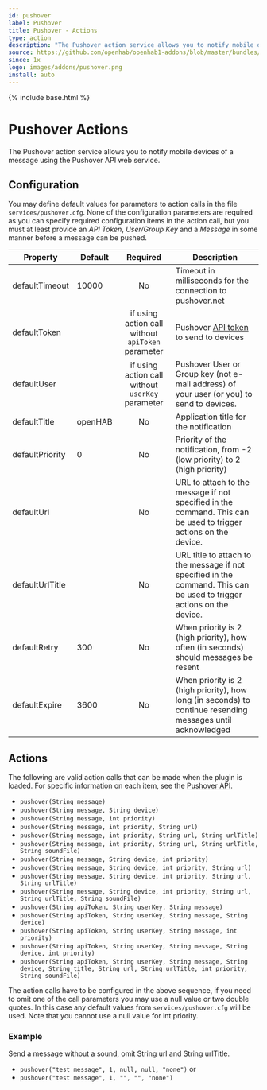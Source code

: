 ```yaml
---
id: pushover
label: Pushover
title: Pushover - Actions
type: action
description: "The Pushover action service allows you to notify mobile devices of a message using the Pushover API web service."
source: https://github.com/openhab/openhab1-addons/blob/master/bundles/action/org.openhab.action.pushover/README.md
since: 1x
logo: images/addons/pushover.png
install: auto
---
```


<!-- Attention authors: Do not edit directly. Please add your changes to the appropriate source repository -->

{% include base.html %}

# Pushover Actions

The Pushover action service allows you to notify mobile devices of a message using the Pushover API web service.

## Configuration

You may define default values for parameters to action calls in the file `services/pushover.cfg`.  None of the configuration parameters are required as you can specify required configuration items in the action call, but you must at least provide an _API Token_, _User/Group Key_ and a _Message_ in some manner before a message can be pushed.

| Property | Default | Required | Description |
|----------|---------|:--------:|-------------|
| defaultTimeout | 10000 | No   | Timeout in milliseconds for the connection to pushover.net |
| defaultToken | | if using action call without `apiToken` parameter | Pushover [API token](https://pushover.net/api) to send to devices |
| defaultUser | | if using action call without `userKey` parameter | Pushover User or Group key (not e-mail address) of your user (or you) to send to devices. |
| defaultTitle | openHAB | No | Application title for the notification |
| defaultPriority | 0 | No | Priority of the notification, from -2 (low priority) to 2 (high priority) |
| defaultUrl | | No | URL to attach to the message if not specified in the command. This can be used to trigger actions on the device. |
| defaultUrlTitle | | No | URL title to attach to the message if not specified in the command. This can be used to trigger actions on the device. |
| defaultRetry | 300 | No | When priority is 2 (high priority), how often (in seconds) should messages be resent |
| defaultExpire | 3600 | No | When priority is 2 (high priority), how long (in seconds) to continue resending messages until acknowledged |

## Actions

The following are valid action calls that can be made when the plugin is loaded. For specific information on each item, see the [Pushover API](https://pushover.net/api).

* `pushover(String message)`
* `pushover(String message, String device)`
* `pushover(String message, int priority)`
* `pushover(String message, int priority, String url)` 
* `pushover(String message, int priority, String url, String urlTitle)` 
* `pushover(String message, int priority, String url, String urlTitle, String soundFile)` 
* `pushover(String message, String device, int priority)`
* `pushover(String message, String device, int priority, String url)` 
* `pushover(String message, String device, int priority, String url, String urlTitle)` 
* `pushover(String message, String device, int priority, String url, String urlTitle, String soundFile)` 
* `pushover(String apiToken, String userKey, String message)`
* `pushover(String apiToken, String userKey, String message, String device)`
* `pushover(String apiToken, String userKey, String message, int priority)`
* `pushover(String apiToken, String userKey, String message, String device, int priority)`
* `pushover(String apiToken, String userKey, String message, String device, String title, String url, String urlTitle, int priority, String soundFile)`

The action calls have to be configured in the above sequence, if you need to omit one of the call parameters you may use a null value or two double quotes. In this case any default values from `services/pushover.cfg` will be used. 
Note that you cannot use a null value for int priority.

### Example

Send a message without a sound, omit String url and String urlTitle.

* `pushover("test message", 1, null, null, "none")` or
* `pushover("test message", 1, "", "", "none")`
